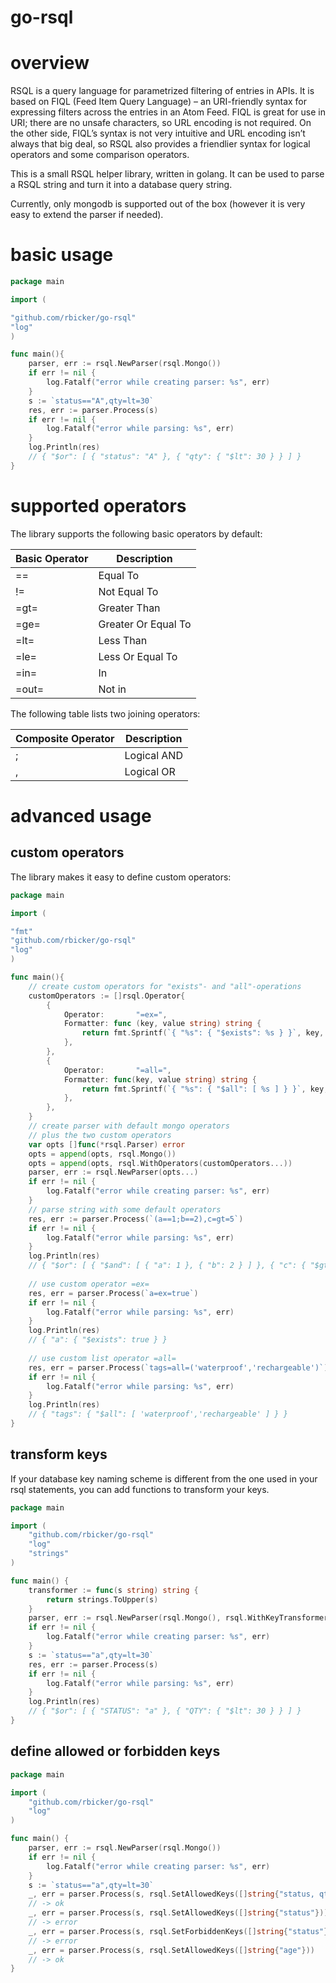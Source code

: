 go-rsql
=======

# overview
RSQL is a query language for parametrized filtering of entries in APIs. 
It is based on FIQL (Feed Item Query Language) – an URI-friendly syntax for expressing filters across the entries in an Atom Feed.
FIQL is great for use in URI; there are no unsafe characters, so URL encoding is not required.
On the other side, FIQL’s syntax is not very intuitive and URL encoding isn’t always that big deal,
so RSQL also provides a friendlier syntax for logical operators and some comparison operators.

This is a small RSQL helper library, written in golang.
It can be used to parse a RSQL string and turn it into a database query string.

Currently, only mongodb is supported out of the box (however it is very easy to extend the parser if needed).

# basic usage
```go
package main

import (

"github.com/rbicker/go-rsql"
"log"
)

func main(){
	parser, err := rsql.NewParser(rsql.Mongo())
	if err != nil {
		log.Fatalf("error while creating parser: %s", err)
	}
	s := `status=="A",qty=lt=30`
	res, err := parser.Process(s)
	if err != nil {
		log.Fatalf("error while parsing: %s", err)
	}
	log.Println(res)
	// { "$or": [ { "status": "A" }, { "qty": { "$lt": 30 } } ] }
}
```


# supported operators
The library supports the following basic operators by default:

| Basic Operator | Description         |
|----------------|---------------------|
| ==             | Equal To            |
| !=             | Not Equal To        |
| =gt=           | Greater Than        |
| =ge=           | Greater Or Equal To |
| =lt=           | Less Than           |
| =le=           | Less Or Equal To    |
| =in=           | In                  |
| =out=          | Not in              |

The following table lists two joining operators:

| Composite Operator | Description         |
|--------------------|---------------------|
| ;                  | Logical AND         |
| ,                  | Logical OR          |


# advanced usage 

## custom operators
The library makes it easy to define custom operators:
```go
package main

import (

"fmt"
"github.com/rbicker/go-rsql"
"log"
)

func main(){
    // create custom operators for "exists"- and "all"-operations
    customOperators := []rsql.Operator{
        {
            Operator:       "=ex=",
            Formatter: func (key, value string) string {
                return fmt.Sprintf(`{ "%s": { "$exists": %s } }`, key, value)
            },
        },
        {
            Operator:       "=all=",
            Formatter: func(key, value string) string {
                return fmt.Sprintf(`{ "%s": { "$all": [ %s ] } }`, key, value[1:len(value)-1])
            },
        },
    }
    // create parser with default mongo operators
    // plus the two custom operators
    var opts []func(*rsql.Parser) error
    opts = append(opts, rsql.Mongo())
    opts = append(opts, rsql.WithOperators(customOperators...))
	parser, err := rsql.NewParser(opts...)
	if err != nil {
		log.Fatalf("error while creating parser: %s", err)
	}
    // parse string with some default operators
    res, err := parser.Process(`(a==1;b==2),c=gt=5`)
	if err != nil {
		log.Fatalf("error while parsing: %s", err)
	}
	log.Println(res)
	// { "$or": [ { "$and": [ { "a": 1 }, { "b": 2 } ] }, { "c": { "$gt": 5 } } ] }
    
    // use custom operator =ex=
	res, err = parser.Process(`a=ex=true`)
	if err != nil {
		log.Fatalf("error while parsing: %s", err)
	}
	log.Println(res)
	// { "a": { "$exists": true } }
    
    // use custom list operator =all=
	res, err = parser.Process(`tags=all=('waterproof','rechargeable')`)
	if err != nil {
		log.Fatalf("error while parsing: %s", err)
	}
	log.Println(res)
	// { "tags": { "$all": [ 'waterproof','rechargeable' ] } }
}
```

## transform keys
If your database key naming scheme is different from the one used in your rsql statements, you can add functions to transform your keys.

```go
package main

import (
	"github.com/rbicker/go-rsql"
	"log"
	"strings"
)

func main() {
	transformer := func(s string) string {
		return strings.ToUpper(s)
	}
	parser, err := rsql.NewParser(rsql.Mongo(), rsql.WithKeyTransformers(transformer))
	if err != nil {
		log.Fatalf("error while creating parser: %s", err)
	}
	s := `status=="a",qty=lt=30`
	res, err := parser.Process(s)
	if err != nil {
		log.Fatalf("error while parsing: %s", err)
	}
	log.Println(res)
	// { "$or": [ { "STATUS": "a" }, { "QTY": { "$lt": 30 } } ] }
}
```

## define allowed or forbidden keys
```go
package main

import (
	"github.com/rbicker/go-rsql"
	"log"
)

func main() {
	parser, err := rsql.NewParser(rsql.Mongo())
	if err != nil {
		log.Fatalf("error while creating parser: %s", err)
	}
	s := `status=="a",qty=lt=30`
	_, err = parser.Process(s, rsql.SetAllowedKeys([]string{"status, qty"}))
	// -> ok
	_, err = parser.Process(s, rsql.SetAllowedKeys([]string{"status"}))
	// -> error
	_, err = parser.Process(s, rsql.SetForbiddenKeys([]string{"status"}))
	// -> error
	_, err = parser.Process(s, rsql.SetAllowedKeys([]string{"age"}))
	// -> ok
}
```